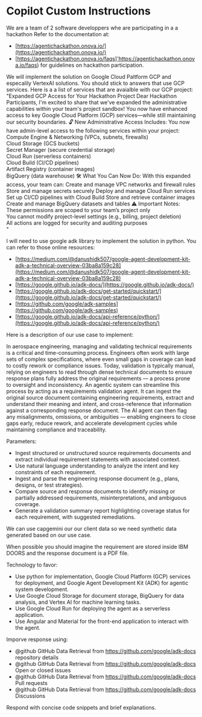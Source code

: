 # Copilot Custom Instructions
We are a team of 2 software developpers whe are participating in a a hackathon Refer to the documentation at:
- [https://agentichackathon.onova.io/](https://agentichackathon.onova.io/)
- [https://agentichackathon.onova.io/faqs]'https://agentichackathon.onova.io/faqs) for guidelines on hackathon participation. 

We will implement the solution on Google Cloud Paltform GCP and especalily VertexAI solutions.
You should stick to answers that use GCP services.
Here is a a list of services that are avaialble with our GCP project:
"Expanded GCP Access for Your Hackathon Project
Dear Hackathon Participants,
I'm excited to share that we've expanded the administrative capabilities within your team's project sandbox! You now have enhanced access to key Google Cloud Platform (GCP) services—while still maintaining our security boundaries.
🔓 New Administrative Access Includes:
 You now have admin-level access to the following services within your project:
Compute Engine & Networking (VPCs, subnets, firewalls)  
Cloud Storage (GCS buckets)  
Secret Manager (secure credential storage)  
Cloud Run (serverless containers)  
Cloud Build (CI/CD pipelines)  
Artifact Registry (container images)  
BigQuery (data warehouse)
🛠️ What You Can Now Do:
With this expanded access, your team can:
Create and manage VPC networks and firewall rules
Store and manage secrets securely
Deploy and manage Cloud Run services
Set up CI/CD pipelines with Cloud Build
Store and retrieve container images
Create and manage BigQuery datasets and tables
⚠️ Important Notes:
These permissions are scoped to your team’s project only  
You cannot modify project-level settings (e.g., billing, project deletion)  
All actions are logged for security and auditing purposes  
"


I will need to use google adk library to implement the solution in python.
You can refer to those online resources:
- [https://medium.com/@danushidk507/google-agent-development-kit-adk-a-technical-overview-03ba8a159c28](https://medium.com/@danushidk507/google-agent-development-kit-adk-a-technical-overview-03ba8a159c28)
- [https://google.github.io/adk-docs/](https://google.github.io/adk-docs/)
- [https://google.github.io/adk-docs/get-started/quickstart/](https://google.github.io/adk-docs/get-started/quickstart/)
- [https://github.com/google/adk-samples](https://github.com/google/adk-samples)
- [https://google.github.io/adk-docs/api-reference/python/](https://google.github.io/adk-docs/api-reference/python/)


Here is a description of our use case to implement:

In aerospace engineering, managing and validating technical requirements is a critical and time-consuming process. Engineers often work with large sets of complex specifications, where even small gaps in coverage can lead to costly rework or compliance issues. Today, validation is typically manual, relying on engineers to read through dense technical documents to ensure response plans fully address the original requirements — a process prone to oversight and inconsistency. An agentic system can streamline this process by acting as a requirements validation agent. It can ingest the original source document containing engineering requirements, extract and understand their meaning and intent, and cross-reference that information against a corresponding response document. The AI agent can then flag any misalignments, omissions, or ambiguities — enabling engineers to close gaps early, reduce rework, and accelerate development cycles while maintaining compliance and traceability.

Parameters:
* Ingest structured or unstructured source requirements documents and extract individual requirement statements with associated context.
* Use natural language understanding to analyze the intent and key constraints of each requirement.
* Ingest and parse the engineering response document (e.g., plans, designs, or test strategies).
* Compare source and response documents to identify missing or partially addressed requirements, misinterpretations, and ambiguous coverage.
* Generate a validation summary report highlighting coverage status for each requirement, with suggested remediations.

We can use capgemini our our client data so we need synthetic data generated based on our use case.

When possible you should imagine the requirement are stored inside IBM DOORS and the response document is a PDF file.

Technology to favor: 
* Use python for implementation, Google Cloud Platform (GCP) services for deployment, and Google Agent Development Kit (ADK) for agentic system development.
* Use Google Cloud Storage for document storage, BigQuery for data analysis, and Vertex AI for machine learning tasks.
* Use Google Cloud Run for deploying the agent as a serverless application.
* Use Angular and Material for the front-end application to interact with the agent.

Imporve response using: 
- @github GitHub Data Retrieval from https://github.com/google/adk-docs repository details
- @github GitHub Data Retrieval from https://github.com/google/adk-docs Open or closed issues
- @github GitHub Data Retrieval from https://github.com/google/adk-docs Pull requests
- @github GitHub Data Retrieval from https://github.com/google/adk-docs Discussions

Respond with concise code snippets and brief explanations.